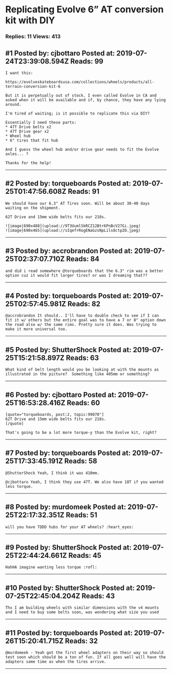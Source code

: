 # Replicating Evolve 6&rdquo; AT conversion kit with DIY

### Replies: 11 Views: 413

## \#1 Posted by: cjbottaro Posted at: 2019-07-24T23:39:08.594Z Reads: 99

```
I want this:

https://evolveskateboardsusa.com/collections/wheels/products/all-terrain-conversion-kit-6

But it is perpetually out of stock. I even called Evolve in CA and asked when it will be available and if, by chance, they have any lying around.

I'm tired of waiting; is it possible to replicate this via DIY?

Essentially I need these parts:
* 47T Drive belts x2
* 47T Drive gear x2
* Wheel hub
* 6" tires that fit hub

And I guess the wheel hub and/or drive gear needs to fit the Evolve axles... ?

Thanks for the help!
```

---
## \#2 Posted by: torqueboards Posted at: 2019-07-25T01:47:56.608Z Reads: 91

```
We should have our 6.3" AT Tires soon. Will be about 30-40 days waiting on the shipment.

62T Drive and 15mm wide belts fits our 218s.

![image|690x488](upload://9T3UumlSkRCZ12Btr6PnBcV27Gi.jpeg) 
![image|690x465](upload://sIqefrRogENaGzsNpLils8ctpZO.jpeg)
```

---
## \#3 Posted by: accrobrandon Posted at: 2019-07-25T02:37:07.710Z Reads: 84

```
and did i read somewhere @torqueboards that the 6.3" rim was a better option cuz it would fit larger tires? or was I dreaming that??
```

---
## \#4 Posted by: torqueboards Posted at: 2019-07-25T02:57:45.981Z Reads: 82

```
@accrobrandon It should.. I'll have to double check to see if I can fit it w/ others but the entire goal was to have a 7 or 8" option down the road also w/ the same rims. Pretty sure it does. Was trying to make it more universal too.
```

---
## \#5 Posted by: ShutterShock Posted at: 2019-07-25T15:21:58.897Z Reads: 63

```
What kind of belt length would you be looking at with the mounts as illustrated in the picture?  Something like 405mm or something?
```

---
## \#6 Posted by: cjbottaro Posted at: 2019-07-25T16:53:28.416Z Reads: 60

```
[quote="torqueboards, post:2, topic:99070"]
62T Drive and 15mm wide belts fits our 218s.
[/quote]

That's going to be a lot more torque-y than the Evolve kit, right?
```

---
## \#7 Posted by: torqueboards Posted at: 2019-07-25T17:33:45.191Z Reads: 58

```
@ShutterShock Yeah, I think it was 410mm.

@cjbottaro Yeah, I think they use 47T. We also have 18T if you wanted less torque.
```

---
## \#8 Posted by: murdomeek Posted at: 2019-07-25T22:17:32.351Z Reads: 51

```
will you have TDDD hubs for your AT wheels? :heart_eyes:
```

---
## \#9 Posted by: ShutterShock Posted at: 2019-07-25T22:44:24.661Z Reads: 45

```
HahHA imagine wanting less torque :rofl:
```

---
## \#10 Posted by: ShutterShock Posted at: 2019-07-25T22:45:04.204Z Reads: 43

```
Thx I am building wheels with similar dimensions with the v4 mounts and I need to buy some belts soon, was wondering what size you used
```

---
## \#11 Posted by: torqueboards Posted at: 2019-07-26T15:20:41.715Z Reads: 32

```
@murdomeek - Yeah got the first wheel adapters on their way so should test soon which should be a ton of fun. If all goes well will have the adapters same time as when the tires arrive.
```

---
